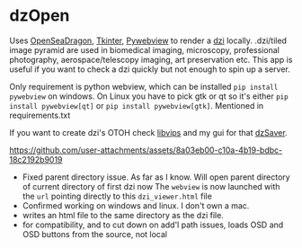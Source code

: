# dzOpen

Uses [OpenSeaDragon](https://openseadragon.github.io/), [Tkinter](https://wiki.python.org/moin/TkInter), [Pywebview](https://pywebview.flowrl.com/) to render a [dzi](https://learn.microsoft.com/en-us/previous-versions/windows/silverlight/dotnet-windows-silverlight/cc645050(v=vs.95)?redirectedfrom=MSDN) locally. .dzi/tiled image pyramid are used in biomedical imaging, microscopy, professional photography, aerospace/telescopy imaging, art preservation etc. This app is useful if you want to check a dzi quickly but not enough to spin up a server. 

Only requirement is python webview, which can be installed ```pip install pywebview``` on windows. On Linux you have to pick gtk or qt so it's either ```pip install pywebview[qt]``` or ```pip install pywebview[gtk]```. Mentioned in requirements.txt

If you want to create dzi's OTOH check [libvips](https://www.libvips.org/) and my gui for that [dzSaver](https://github.com/cioran0/dzSaver).


https://github.com/user-attachments/assets/8a03eb00-c10a-4b19-bdbc-18c2192b9019

- Fixed parent directory issue. As far as I know. Will open parent directory of current directory of first dzi now The `webview` is now launched with the `url` pointing directly to this `dzi_viewer.html` file
- Confirmed working on windows and linux. I don't own a mac.
- writes an html file to the same directory as the dzi file.
- for compatibility, and to cut down on add'l path issues, loads OSD and OSD buttons from the source, not local

